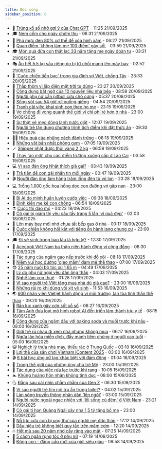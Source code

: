 ```yaml
---
title: Đời sống
sidebar_position: 6
---
```


<!-- vnexpress-doi-song:START -->
- 🚀 [Trúng xổ số nhờ gợi ý của Chat GPT](https://vnexpress.net/trung-xo-so-nho-goi-y-cua-chat-gpt-4941686.html) - 11:25 21/09/2025
- 🎓 [Nem cốm cho ngày chớm thu](https://vnexpress.net/nem-com-cho-ngay-chom-thu-4941648.html) - 08:31 21/09/2025
- 🚦 [Phủ mực đen 80% cơ thể để xóa hình xăm](https://vnexpress.net/phu-muc-den-80-co-the-de-xoa-hinh-xam-4941634.html) - 06:27 21/09/2025
- 🦣 [Quan điểm &#39;không làm mẹ 100 điểm&#39; gây sốt](https://vnexpress.net/quan-diem-khong-lam-me-100-diem-gay-sot-4941364.html) - 03:59 21/09/2025
- 🎓 [Món quà đứa con thất lạc 33 năm tặng mẹ ngày đoàn tụ](https://vnexpress.net/mon-qua-dua-con-that-lac-33-nam-tang-me-ngay-doan-tu-4941572.html) - 03:21 21/09/2025
- 🎭 [Ăn hết 5,5 kg sầu riêng do bị từ chối mang lên máy bay](https://vnexpress.net/an-het-5-5-kg-sau-rieng-do-bi-tu-choi-mang-len-may-bay-4941618.html) - 02:52 21/09/2025
- 🦅 [&#39;Cuộc chiến tiền bạc&#39; trong gia đình vợ Việt, chồng Tây](https://vnexpress.net/cuoc-chien-tien-bac-trong-gia-dinh-vo-viet-chong-tay-4941454.html) - 23:33 20/09/2025
- 🎃 [Thấp thỏm vì lắp điện mặt trời tự dùng](https://vnexpress.net/thap-thom-vi-lap-dien-mat-troi-tu-dung-4940341.html) - 23:27 20/09/2025
- 💪 [Công dụng bất ngờ của 10 nguyên liệu nhà bếp](https://vnexpress.net/cong-dung-bat-ngo-cua-10-nguyen-lieu-nha-bep-4940325.html) - 08:59 20/09/2025
- 🐻 [Người phụ nữ cắn pitbull cứu chó cưng](https://vnexpress.net/nguoi-phu-nu-can-pitbull-cuu-cho-cung-4941394.html) - 05:37 20/09/2025
- 🧠 [Sống sót sau 54 giờ rơi xuống giếng](https://vnexpress.net/song-sot-sau-54-gio-roi-xuong-gieng-4941325.html) - 04:54 20/09/2025
- 🐘 [Tranh cãi việc khai sinh con theo họ mẹ](https://vnexpress.net/tranh-cai-viec-khai-sinh-con-theo-ho-me-4940958.html) - 23:15 19/09/2025
- 👹 [Vợ chồng đi vòng quanh thế giới vì chi phí rẻ hơn ở nhà](https://vnexpress.net/vo-chong-di-vong-quanh-the-gioi-vi-chi-phi-re-hon-o-nha-4941309.html) - 23:00 19/09/2025
- 💂 [Sự thật về mẹo đông lạnh nước giặt](https://vnexpress.net/su-that-ve-meo-dong-lanh-nuoc-giat-4940566.html) - 12:07 19/09/2025
- 🦍 [Người trẻ tận dụng chương trình tích điểm khi đặt thức ăn](https://vnexpress.net/nguoi-tre-tan-dung-chuong-trinh-tich-diem-khi-dat-thuc-an-4941088.html) - 09:30 19/09/2025
- 🧑‍🏫 [Hiệu quả của những cách đánh trứng](https://vnexpress.net/hieu-qua-cua-nhung-cach-danh-trung-4940671.html) - 08:18 19/09/2025
- 🧰 [Những vật bẩn nhất phòng gym](https://vnexpress.net/nhung-vat-ban-nhat-phong-gym-4940595.html) - 07:05 19/09/2025
- 🪄 [Shipper nhặt được thỏi vàng 2,2 kg](https://vnexpress.net/shipper-nhat-duoc-thoi-vang-2-2-kg-4941104.html) - 06:59 19/09/2025
- 🐲 [Thay &#39;áo mới&#39; cho các điểm trường xuống cấp ở Lào Cai](https://vnexpress.net/thay-ao-moi-cho-cac-diem-truong-xuong-cap-o-lao-cai-4940871.html) - 03:58 19/09/2025
- 💻 [Vì sao đàn ông Nhật thích giả gái?](https://vnexpress.net/vi-sao-dan-ong-nhat-thich-gia-gai-4940559.html) - 03:43 19/09/2025
- 🐘 [Trả tiền để con gái nhắn tin mỗi ngày](https://vnexpress.net/tra-tien-de-con-gai-nhan-tin-moi-ngay-4940884.html) - 00:47 19/09/2025
- 🎬 [Người đàn ông làm hàng trăm lồng đèn từ vỏ lon](https://vnexpress.net/nguoi-dan-ong-lam-hang-tram-long-den-tu-vo-lon-4940805.html) - 23:28 18/09/2025
- 💻 [Trồng 1.000 gốc hoa hồng dọc con đường vợ gặp nạn](https://vnexpress.net/trong-1-000-goc-hoa-hong-doc-con-duong-vo-gap-nan-4940647.html) - 23:00 18/09/2025
- 🧰 [Bị AI do mình huấn luyện cướp việc](https://vnexpress.net/bi-ai-do-minh-huan-luyen-cuop-viec-4940747.html) - 09:38 18/09/2025
- 🫣 [Định kiến mẹ kế con chồng](https://vnexpress.net/dinh-kien-me-ke-con-chong-4940630.html) - 06:54 18/09/2025
- ⚗️ [Cuộc thi đào mộ](https://vnexpress.net/cuoc-thi-dao-mo-4940524.html) - 04:23 18/09/2025
- 🌊 [Cô gái bị giám thị yêu cầu tẩy trang 5 lần &#39;vì quá đẹp&#39;](https://vnexpress.net/co-gai-bi-giam-thi-yeu-cau-tay-trang-5-lan-vi-qua-dep-4940385.html) - 02:03 18/09/2025
- 💃 [Lên máy bay mới nhớ chưa tắt bếp gas ở nhà](https://vnexpress.net/len-may-bay-moi-nho-chua-tat-bep-gas-o-nha-4940406.html) - 00:17 18/09/2025
- 🦆 [Cuộc chiến không hồi kết với tiếng ồn hành lang chung cư](https://vnexpress.net/cuoc-chien-khong-hoi-ket-voi-tieng-on-hanh-lang-chung-cu-4940081.html) - 23:00 17/09/2025
- 🎓 [Đi vệ sinh trong bao lâu là hợp lý?](https://vnexpress.net/di-ve-sinh-trong-bao-lau-la-hop-ly-4938967.html) - 12:30 17/09/2025
- 💪 [Acecook Việt Nam ba thập niên hành động vì cộng đồng](https://vnexpress.net/acecook-viet-nam-ba-thap-nien-hanh-dong-vi-cong-dong-4939713.html) - 08:30 17/09/2025
- 🤔 [Tác dụng của ngâm gạo nếp trước khi đồ xôi](https://vnexpress.net/tac-dung-cua-ngam-gao-nep-truoc-khi-do-xoi-4940215.html) - 08:18 17/09/2025
- 🧰 [Niềm vui học đường &#39;gieo mầm&#39; đam mê thể thao](https://vnexpress.net/niem-vui-hoc-duong-gieo-mam-dam-me-the-thao-4940001.html) - 07:00 17/09/2025
- 😎 [25 năm nuôi bộ tóc xù 1,65 m](https://vnexpress.net/25-nam-nuoi-bo-toc-xu-1-65-m-4940124.html) - 04:49 17/09/2025
- 🌮 [Lý do phụ nữ ngại yêu đàn ông thấp](https://vnexpress.net/ly-do-phu-nu-ngai-yeu-dan-ong-thap-4940073.html) - 04:03 17/09/2025
- 🧠 [Nghề làm con thuê](https://vnexpress.net/nghe-lam-con-thue-4939669.html) - 01:28 17/09/2025
- 🎡 [Vì sao người trẻ Việt tăng mua nhà dù giá cao?](https://vnexpress.net/vi-sao-nguoi-tre-viet-tang-mua-nha-du-gia-cao-4939902.html) - 23:00 16/09/2025
- 🎡 [Những rủi ro khi dùng vòi xịt vệ sinh](https://vnexpress.net/nhung-rui-ro-khi-dung-voi-xit-ve-sinh-4939747.html) - 11:53 16/09/2025
- 🌏 [600 nhân viên Vietjet hành động vì môi trường, lan tỏa tinh thần thể thao](https://vnexpress.net/600-nhan-vien-vietjet-hanh-dong-vi-moi-truong-lan-toa-tinh-than-the-thao-4939797.html) - 09:20 16/09/2025
- 🐻 [Rắn lục xanh gây cơn sốt xổ số](https://vnexpress.net/ran-luc-xanh-gay-con-sot-xo-so-4939710.html) - 08:27 16/09/2025
- 💂 [Tâm Anh đưa loạt mô hình robot AI đến triển lãm thành tựu y tế](https://vnexpress.net/tam-anh-dua-loat-mo-hinh-robot-ai-den-trien-lam-thanh-tuu-y-te-4939737.html) - 08:15 16/09/2025
- 🥸 [Công dụng của ngâm đậu với baking soda và muối trước khi nấu](https://vnexpress.net/cong-dung-cua-ngam-dau-voi-baking-soda-va-muoi-truoc-khi-nau-4936022.html) - 08:00 16/09/2025
- 🌋 [Giới trẻ rủ nhau đi xem nhà nhưng không mua](https://vnexpress.net/gioi-tre-ru-nhau-di-xem-nha-nhung-khong-mua-4939673.html) - 06:17 16/09/2025
- 🦩 [Ngừa lão hóa miễn dịch, đẩy mạnh tiêm chủng ở người cao tuổi](https://vnexpress.net/ngua-lao-hoa-mien-dich-day-manh-tiem-chung-o-nguoi-cao-tuoi-4895575.html) - 05:00 16/09/2025
- 😺 [Nghịch lý thừa nhà máy, thiếu rác ở Trung Quốc](https://vnexpress.net/nghich-ly-thua-nha-may-thieu-rac-o-trung-quoc-4939547.html) - 03:10 16/09/2025
- 🐻 [Lợi thế của sân chơi Vietnam iContent 2025](https://vnexpress.net/loi-the-cua-san-choi-vietnam-icontent-2025-4938181.html) - 03:00 16/09/2025
- 🎬 [6 bài học ứng xử tạo khác biệt với đám đông](https://vnexpress.net/6-bai-hoc-ung-xu-tao-khac-biet-voi-dam-dong-4939484.html) - 01:04 16/09/2025
- 🎊 [Trong thế giới của những ông chủ trẻ Mỹ](https://vnexpress.net/trong-the-gioi-cua-nhung-ong-chu-tre-my-4938879.html) - 23:00 15/09/2025
- 💄 [Tác dụng của việc rửa lạc trước khi rang](https://vnexpress.net/tac-dung-cua-viec-rua-lac-truoc-khi-rang-4939387.html) - 10:05 15/09/2025
- 🏊 [Khủng hoảng hôn nhân không tình dục](https://vnexpress.net/khung-hoang-hon-nhan-khong-tinh-duc-4938854.html) - 08:00 15/09/2025
- 🌜 [Đằng sau cái nhìn chằm chằm của Gen Z](https://vnexpress.net/dang-sau-cai-nhin-cham-cham-cua-gen-z-4939216.html) - 06:30 15/09/2025
- 🤡 [Vì sao người trẻ tìm nơi trú ẩn trong toilet?](https://vnexpress.net/vi-sao-nguoi-tre-tim-noi-tru-an-trong-toilet-4938972.html) - 04:02 15/09/2025
- 🥰 [Làn sóng truyền thông nhân dân &#39;lên ngôi&#39;](https://vnexpress.net/lan-song-truyen-thong-nhan-dan-len-ngoi-4938212.html) - 03:00 15/09/2025
- 🦍 [Người nước ngoài ngạc nhiên với &#39;lối sống cú đêm&#39; ở Việt Nam](https://vnexpress.net/nguoi-nuoc-ngoai-ngac-nhien-voi-loi-song-cu-dem-o-viet-nam-4938458.html) - 23:21 14/09/2025
- 🫣 [Cô gái tí hon Quảng Ngãi xây nhà 1,5 tỷ tặng bố mẹ](https://vnexpress.net/co-gai-ti-hon-quang-ngai-xay-nha-1-5-ty-tang-bo-me-4938069.html) - 23:00 14/09/2025
- 🚦 [Nỗ lực cứu con bị ung thư của người mẹ đơn thân](https://vnexpress.net/no-luc-cuu-con-bi-ung-thu-cua-nguoi-me-don-than-4938397.html) - 17:12 14/09/2025
- 🐘 [Dấu hiệu trẻ không biết quy tắc trên mâm cơm](https://vnexpress.net/dau-hieu-tre-khong-biet-quy-tac-tren-mam-com-4938775.html) - 12:20 14/09/2025
- 🔥 [Hết mù sau 20 năm nhờ cấy răng vào mắt](https://vnexpress.net/het-mu-sau-20-nam-nho-cay-rang-vao-mat-4938884.html) - 07:25 14/09/2025
- 🎃 [5 cách ngăn rụng tóc ở phụ nữ](https://vnexpress.net/5-cach-ngan-rung-toc-o-phu-nu-4938858.html) - 07:19 14/09/2025
- 🥳 [Đông con - đẳng cấp mới của giới siêu giàu](https://vnexpress.net/dong-con-dang-cap-moi-cua-gioi-sieu-giau-4938877.html) - 06:58 14/09/2025<!-- vnexpress-doi-song:END -->
